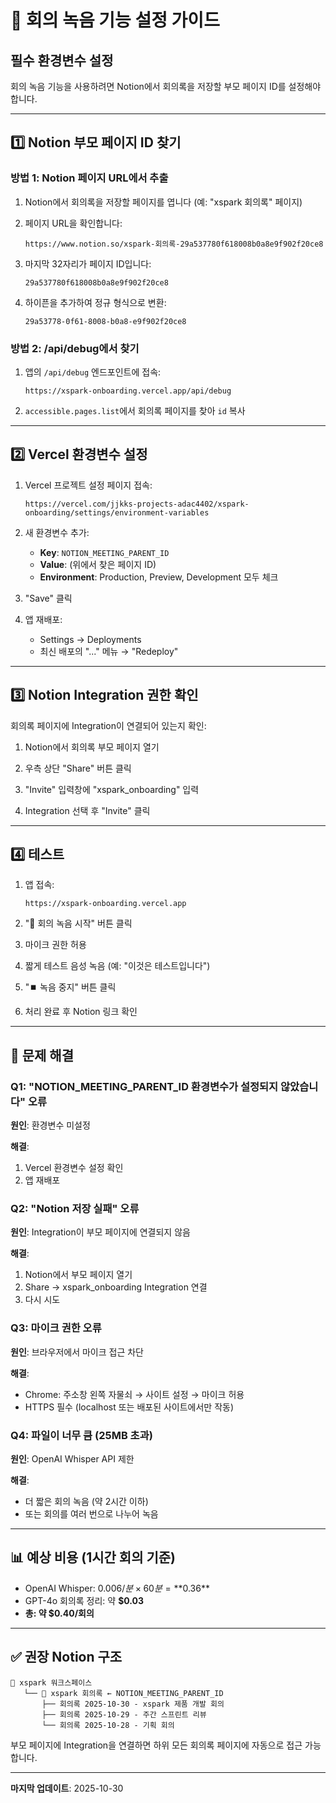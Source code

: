 # 🎤 회의 녹음 기능 설정 가이드

## 필수 환경변수 설정

회의 녹음 기능을 사용하려면 Notion에서 회의록을 저장할 부모 페이지 ID를 설정해야 합니다.

---

## 1️⃣ Notion 부모 페이지 ID 찾기

### 방법 1: Notion 페이지 URL에서 추출

1. Notion에서 회의록을 저장할 페이지를 엽니다 (예: "xspark 회의록" 페이지)

2. 페이지 URL을 확인합니다:
   ```
   https://www.notion.so/xspark-회의록-29a537780f618008b0a8e9f902f20ce8
   ```

3. 마지막 32자리가 페이지 ID입니다:
   ```
   29a537780f618008b0a8e9f902f20ce8
   ```

4. 하이픈을 추가하여 정규 형식으로 변환:
   ```
   29a53778-0f61-8008-b0a8-e9f902f20ce8
   ```

### 방법 2: /api/debug에서 찾기

1. 앱의 `/api/debug` 엔드포인트에 접속:
   ```
   https://xspark-onboarding.vercel.app/api/debug
   ```

2. `accessible.pages.list`에서 회의록 페이지를 찾아 `id` 복사

---

## 2️⃣ Vercel 환경변수 설정

1. Vercel 프로젝트 설정 페이지 접속:
   ```
   https://vercel.com/jjkks-projects-adac4402/xspark-onboarding/settings/environment-variables
   ```

2. 새 환경변수 추가:
   - **Key**: `NOTION_MEETING_PARENT_ID`
   - **Value**: (위에서 찾은 페이지 ID)
   - **Environment**: Production, Preview, Development 모두 체크

3. "Save" 클릭

4. 앱 재배포:
   - Settings → Deployments
   - 최신 배포의 "..." 메뉴 → "Redeploy"

---

## 3️⃣ Notion Integration 권한 확인

회의록 페이지에 Integration이 연결되어 있는지 확인:

1. Notion에서 회의록 부모 페이지 열기

2. 우측 상단 "Share" 버튼 클릭

3. "Invite" 입력창에 "xspark_onboarding" 입력

4. Integration 선택 후 "Invite" 클릭

---

## 4️⃣ 테스트

1. 앱 접속:
   ```
   https://xspark-onboarding.vercel.app
   ```

2. "🎤 회의 녹음 시작" 버튼 클릭

3. 마이크 권한 허용

4. 짧게 테스트 음성 녹음 (예: "이것은 테스트입니다")

5. "⏹️ 녹음 중지" 버튼 클릭

6. 처리 완료 후 Notion 링크 확인

---

## 🔧 문제 해결

### Q1: "NOTION_MEETING_PARENT_ID 환경변수가 설정되지 않았습니다" 오류

**원인**: 환경변수 미설정

**해결**:
1. Vercel 환경변수 설정 확인
2. 앱 재배포

### Q2: "Notion 저장 실패" 오류

**원인**: Integration이 부모 페이지에 연결되지 않음

**해결**:
1. Notion에서 부모 페이지 열기
2. Share → xspark_onboarding Integration 연결
3. 다시 시도

### Q3: 마이크 권한 오류

**원인**: 브라우저에서 마이크 접근 차단

**해결**:
- Chrome: 주소창 왼쪽 자물쇠 → 사이트 설정 → 마이크 허용
- HTTPS 필수 (localhost 또는 배포된 사이트에서만 작동)

### Q4: 파일이 너무 큼 (25MB 초과)

**원인**: OpenAI Whisper API 제한

**해결**:
- 더 짧은 회의 녹음 (약 2시간 이하)
- 또는 회의를 여러 번으로 나누어 녹음

---

## 📊 예상 비용 (1시간 회의 기준)

- OpenAI Whisper: $0.006/분 × 60분 = **$0.36**
- GPT-4o 회의록 정리: 약 **$0.03**
- **총: 약 $0.40/회의**

---

## ✅ 권장 Notion 구조

```
📁 xspark 워크스페이스
   └── 📂 xspark 회의록 ← NOTION_MEETING_PARENT_ID
       ├── 회의록 2025-10-30 - xspark 제품 개발 회의
       ├── 회의록 2025-10-29 - 주간 스프린트 리뷰
       └── 회의록 2025-10-28 - 기획 회의
```

부모 페이지에 Integration을 연결하면 하위 모든 회의록 페이지에 자동으로 접근 가능합니다.

---

**마지막 업데이트**: 2025-10-30
